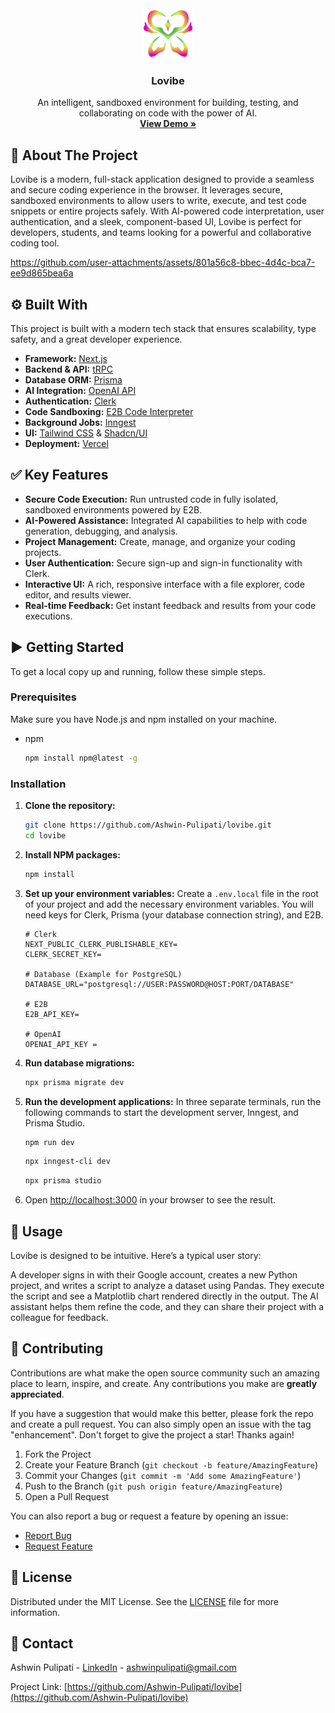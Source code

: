 <div align="center">
  <a href="https://github.com/Ashwin-Pulipati/lovibe">
    <img src="public/logo.png" alt="Logo" width="80" height="80">
  </a>

  <h3 align="center">Lovibe</h3>

  <p align="center">
    An intelligent, sandboxed environment for building, testing, and collaborating on code with the power of AI.
    <br />
    <a href="https://lovibe.vercel.app/"><strong>View Demo »</strong></a>
  </p>
</div>

## 📝 About The Project

Lovibe is a modern, full-stack application designed to provide a seamless and secure coding experience in the browser. It leverages secure, sandboxed environments to allow users to write, execute, and test code snippets or entire projects safely. With AI-powered code interpretation, user authentication, and a sleek, component-based UI, Lovibe is perfect for developers, students, and teams looking for a powerful and collaborative coding tool.



https://github.com/user-attachments/assets/801a56c8-bbec-4d4c-bca7-ee9d865bea6a



## ⚙️ Built With

This project is built with a modern tech stack that ensures scalability, type safety, and a great developer experience.

*   **Framework:** [Next.js](https://nextjs.org/)
*   **Backend & API:** [tRPC](https://trpc.io/)
*   **Database ORM:** [Prisma](https://www.prisma.io/)
*   **AI Integration:** [OpenAI API](https://platform.openai.com/)
*   **Authentication:** [Clerk](https://clerk.com/)
*   **Code Sandboxing:** [E2B Code Interpreter](https://e2b.dev/)
*   **Background Jobs:** [Inngest](https://www.inngest.com/)
*   **UI:** [Tailwind CSS](https://tailwindcss.com/) & [Shadcn/UI](https://ui.shadcn.com/)
*   **Deployment:** [Vercel](https://vercel.com/)

## ✅ Key Features

- **Secure Code Execution:** Run untrusted code in fully isolated, sandboxed environments powered by E2B.
- **AI-Powered Assistance:** Integrated AI capabilities to help with code generation, debugging, and analysis.
- **Project Management:** Create, manage, and organize your coding projects.
- **User Authentication:** Secure sign-up and sign-in functionality with Clerk.
- **Interactive UI:** A rich, responsive interface with a file explorer, code editor, and results viewer.
- **Real-time Feedback:** Get instant feedback and results from your code executions.

## ▶️ Getting Started

To get a local copy up and running, follow these simple steps.

### Prerequisites

Make sure you have Node.js and npm installed on your machine.
* npm
  ```sh
  npm install npm@latest -g
  ```

### Installation

1.  **Clone the repository:**
    ```sh
    git clone https://github.com/Ashwin-Pulipati/lovibe.git
    cd lovibe
    ```
2.  **Install NPM packages:**
    ```sh
    npm install
    ```
3.  **Set up your environment variables:**
    Create a `.env.local` file in the root of your project and add the necessary environment variables. You will need keys for Clerk, Prisma (your database connection string), and E2B.
    ```env
    # Clerk
    NEXT_PUBLIC_CLERK_PUBLISHABLE_KEY=
    CLERK_SECRET_KEY=

    # Database (Example for PostgreSQL)
    DATABASE_URL="postgresql://USER:PASSWORD@HOST:PORT/DATABASE"

    # E2B
    E2B_API_KEY=

    # OpenAI
    OPENAI_API_KEY =
    ```
4.  **Run database migrations:**
    ```sh
    npx prisma migrate dev
    ```
5.  **Run the development applications:**
    In three separate terminals, run the following commands to start the development server, Inngest, and Prisma Studio.
    ```sh
    npm run dev
    ```
    ```sh
    npx inngest-cli dev
    ```
    ```sh
    npx prisma studio
    ```
6.  Open [http://localhost:3000](http://localhost:3000) in your browser to see the result.

## 🚀 Usage

Lovibe is designed to be intuitive. Here’s a typical user story:

A developer signs in with their Google account, creates a new Python project, and writes a script to analyze a dataset using Pandas. They execute the script and see a Matplotlib chart rendered directly in the output. The AI assistant helps them refine the code, and they can share their project with a colleague for feedback.

## 🤝 Contributing

Contributions are what make the open source community such an amazing place to learn, inspire, and create. Any contributions you make are **greatly appreciated**.

If you have a suggestion that would make this better, please fork the repo and create a pull request. You can also simply open an issue with the tag "enhancement".
Don't forget to give the project a star! Thanks again!

1.  Fork the Project
2.  Create your Feature Branch (`git checkout -b feature/AmazingFeature`)
3.  Commit your Changes (`git commit -m 'Add some AmazingFeature'`)
4.  Push to the Branch (`git push origin feature/AmazingFeature`)
5.  Open a Pull Request

You can also report a bug or request a feature by opening an issue:
- [Report Bug](https://github.com/Ashwin-Pulipati/lovibe/issues)
- [Request Feature](https://github.com/Ashwin-Pulipati/lovibe/issues)


## 📄 License

Distributed under the MIT License. See the [LICENSE](LICENSE) file for more information.

## 📧 Contact

Ashwin Pulipati - [LinkedIn](https://www.linkedin.com/in/ashwinpulipati/) - ashwinpulipati@gmail.com

Project Link: [https://github.com/Ashwin-Pulipati/lovibe](https://github.com/Ashwin-Pulipati/lovibe)
